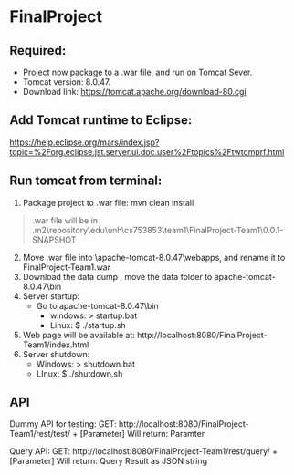 # FinalProject

## Required:
- Project now package to a .war file, and run on Tomcat Sever.
- Tomcat version: 8.0.47.
- Download link: https://tomcat.apache.org/download-80.cgi

## Add Tomcat runtime to Eclipse:
https://help.eclipse.org/mars/index.jsp?topic=%2Forg.eclipse.jst.server.ui.doc.user%2Ftopics%2Ftwtomprf.html


## Run tomcat from terminal:
1. Package project to .war file: mvn clean install    
> .war file will be in \.m2\repository\edu\unh\cs753853\team1\FinalProject-Team1\0.0.1-SNAPSHOT
2. Move .war file into \apache-tomcat-8.0.47\webapps, and rename it to FinalProject-Team1.war
3. Download the data dump <stackoverflow>, move the data folder to apache-tomcat-8.0.47\bin
4. Server startup:
	- Go to apache-tomcat-8.0.47\bin
        - windows: 	> startup.bat
        - Linux:	$ ./startup.sh
5. Web page will be available at: http://localhost:8080/FinalProject-Team1/index.html
6. Server shutdown:
	- Windows:	        > shutdown.bat
	- LInux:		$ ./shutdown.sh
	
	
## API
Dummy API for testing:
GET: http://localhost:8080/FinalProject-Team1/rest/test/ + [Parameter]
Will return: Paramter

Query API:
GET: http://localhost:8080/FinalProject-Team1/rest/query/ + [Parameter]
Will return: Query Result as JSON string
